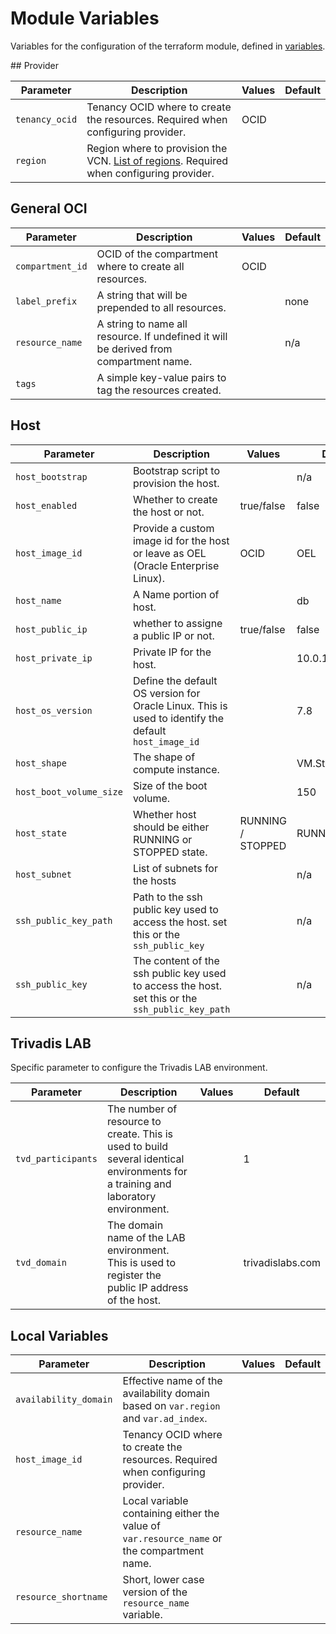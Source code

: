 # Module Variables

Variables for the configuration of the terraform module, defined in [variables](../variables.tf).

## Provider

| Parameter      | Description                                                                                                                                                        | Values | Default |
|----------------|--------------------------------------------------------------------------------------------------------------------------------------------------------------------|--------|---------|
| `tenancy_ocid` | Tenancy OCID where to create the resources. Required when configuring provider.                                                                                    | OCID   |         |
| `region`       | Region where to provision the VCN. [List of regions](https://docs.cloud.oracle.com/iaas/Content/General/Concepts/regions.htm). Required when configuring provider. |        |         |

## General OCI

| Parameter        | Description                                                                           | Values | Default |
|------------------|---------------------------------------------------------------------------------------|--------|---------|
| `compartment_id` | OCID of the compartment where to create all resources.                                | OCID   |         |
| `label_prefix`   | A string that will be prepended to all resources.                                     |        | none    |
| `resource_name`  | A string to name all resource. If undefined it will be derived from compartment name. |        | n/a     |
| `tags`           | A simple key-value pairs to tag the resources created.                                |        |         |

## Host

| Parameter               | Description                                                                                          | Values            | Default          |
|-------------------------|------------------------------------------------------------------------------------------------------|-------------------|------------------|
| `host_bootstrap`        | Bootstrap script to provision the host.                                                              |                   | n/a              |
| `host_enabled`          | Whether to create the host or not.                                                                   | true/false        | false            |
| `host_image_id`         | Provide a custom image id for the host or leave as OEL (Oracle Enterprise Linux).                    | OCID              | OEL              |
| `host_name`             | A Name portion of host.                                                                              |                   | db               |
| `host_public_ip`        | whether to assigne a public IP or not.                                                               | true/false        | false            |
| `host_private_ip`       | Private IP for the host.                                                                             |                   | 10.0.1.6         |
| `host_os_version`       | Define the default OS version for Oracle Linux. This is used to identify the default `host_image_id` |                   | 7.8              |
| `host_shape`            | The shape of compute instance.                                                                       |                   | VM.Standard.E2.1 |
| `host_boot_volume_size` | Size of the boot volume.                                                                             |                   | 150              |
| `host_state`            | Whether host should be either RUNNING or STOPPED state.                                              | RUNNING / STOPPED | RUNNING          |
| `host_subnet`           | List of subnets for the hosts                                                                        |                   | n/a              |
| `ssh_public_key_path`   | Path to the ssh public key used to access the host. set this or the `ssh_public_key`                 |                   | n/a              |
| `ssh_public_key`        | The content of the ssh public key used to access the host. set this or the `ssh_public_key_path`     |                   | n/a              |

## Trivadis LAB

Specific parameter to configure the Trivadis LAB environment.

| Parameter          | Description                                                                                                                       | Values | Default          |
|--------------------|-----------------------------------------------------------------------------------------------------------------------------------|--------|------------------|
| `tvd_participants` | The number of resource to create. This is used to build several identical environments for a training and laboratory environment. |        | 1                |
| `tvd_domain`       | The domain name of the LAB environment. This is used to register the public IP address of the host.                               |        | trivadislabs.com |

## Local Variables

| Parameter             | Description                                                                                    | Values | Default |
|-----------------------|------------------------------------------------------------------------------------------------|--------|---------|
| `availability_domain` | Effective name of the availability domain based on `var.region` and `var.ad_index`. |        |         |
| `host_image_id`       | Tenancy OCID where to create the resources. Required when configuring provider.                |        |         |
| `resource_name`       | Local variable containing either the value of `var.resource_name` or the compartment name.     |        |         |
| `resource_shortname`  | Short, lower case version of the `resource_name` variable.                                     |        |         |
